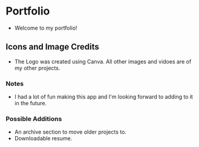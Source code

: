 # Portfolio

- Welcome to my portfolio!

## Icons and Image Credits

- The Logo was created using Canva. All other images and vidoes are of my other projects.

### Notes

- I had a lot of fun making this app and I'm looking forward to adding to it in the future.

### Possible Additions

- An archive section to move older projects to.
- Downloadable resume.
